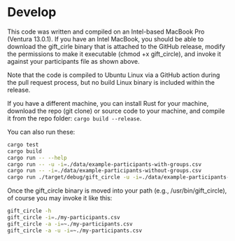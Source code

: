 # Develop

This code was written and compiled on an Intel-based MacBook Pro (Ventura 13.0.1). If you have an Intel MacBook, you should be able to download the gift_cirle binary that is attached to the GitHub release, modify the permissions to make it executable (chmod +x gift_circle), and invoke it against your participants file as shown above.

Note that the code is compiled to Ubuntu Linux via a GitHub action during the pull request process, but no build Linux binary is included within the release.

If you have a different machine, you can install Rust for your machine, download the repo (git clone) or source code to your machine, and compile it from the repo folder: `cargo build --release`.

You can also run these:

```sh
cargo test
cargo build
cargo run -- --help
cargo run -- -u -i=./data/example-participants-with-groups.csv
cargo run -- -i=./data/example-participants-without-groups.csv
cargo run ./target/debug/gift_circle -u -i=./data/example-participants-with-groups.csv
```

Once the gift_circle binary is moved into your path (e.g., /usr/bin/gift_circle), of course you may invoke it like this:

```sh
gift_circle -h
gift_circle -i=./my-participants.csv
gift_circle -a -i=~./my-participants.csv
gift_circle -a -u -i=~./my-participants.csv
```
